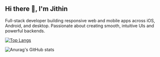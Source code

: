## Hi there 👋, I'm Jithin
Full-stack developer building responsive web and mobile apps across iOS, Android, and desktop. Passionate about creating smooth, intuitive UIs and powerful backends.



<!--
**Jithin-caz/Jithin-caz** is a ✨ _special_ ✨ repository because its `README.md` (this file) appears on your GitHub profile.

Here are some ideas to get you started:

- 🔭 I’m currently working on ...
- 🌱 I’m currently learning ...
- 👯 I’m looking to collaborate on ...
- 🤔 I’m looking for help with ...
- 💬 Ask me about ...
- 📫 How to reach me: ...
- 😄 Pronouns: ...
- ⚡ Fun fact: ...
-->

[![Top Langs](https://github-readme-stats.vercel.app/api/top-langs/?username=Jithin-caz)](https://github.com/anuraghazra/github-readme-stats)

![Anurag's GitHub stats](https://github-readme-stats.vercel.app/api?username=Jithin-caz&show_icons=true&theme=radical)

<!--
[![Harlok's WakaTime stats](https://github-readme-stats.vercel.app/api/wakatime?username=Jithin_caz)](https://github.com/anuraghazra/github-readme-stats)
-->


